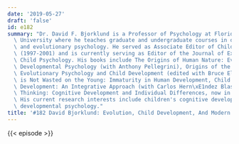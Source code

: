 ```yaml
---
date: '2019-05-27'
draft: 'false'
id: e182
summary: "Dr. David F. Bjorklund is a Professor of Psychology at Florida Atlantic\
  \ University where he teaches graduate and undergraduate courses in developmental\
  \ and evolutionary psychology. He served as Associate Editor of Child Development\
  \ (1997-2001) and is currently serving as Editor of the Journal of Experimental\
  \ Child Psychology. His books include The Origins of Human Nature: Evolutionary\
  \ Developmental Psychology (with Anthony Pellegrini), Origins of the Social Mind:\
  \ Evolutionary Psychology and Child Development (edited with Bruce Ellis), Why Youth\
  \ is Not Wasted on the Young: Immaturity in Human Development, Child and Adolescent\
  \ Development: An Integrative Approach (with Carlos Hern\xE1ndez Blasi), and Children's\
  \ Thinking: Cognitive Development and Individual Differences, now in its fifth edition.\
  \ His current research interests include children's cognitive development and evolutionary\
  \ developmental psychology."
title: '#182 David Bjorklund: Evolution, Child Development, And Modern Environments'
---
```

{{< episode >}}
